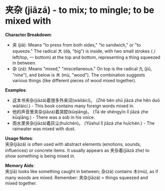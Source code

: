 # **夹杂 (jiāzá) - to mix; to mingle; to be mixed with**

**Character Breakdown**:  
- 夹 (jiā): Means "to press from both sides," "to sandwich," or "to squeeze." The radical 大 (dà, "big") is inside, with two small strokes (丿 left/top, 一 bottom) at the top and bottom, representing a thing squeezed in between.  
- 杂 (zá): Means "mixed," "miscellaneous." On top is the radical 九 (jiǔ, "nine"), and below is 木 (mù, "wood"). The combination suggests various things (like different pieces of wood mixed together).

**Examples**:  
- 这本书夹杂(jiāzá)着很多外来词(wàiláicí)。 (Zhè běn shū jiāzá zhe hěn duō wàiláicí.) - This book contains many foreign words mixed in.  
- 他的声音里夹杂(jiāzá)着哭腔(kūqiāng)。 (Tā de shēngyīn lǐ jiāzá zhe kūqiāng.) - There was a sob in his voice.  
- 雨水里夹杂(jiāzá)着灰尘(huīchén)。 (Yǔshuǐ lǐ jiāzá zhe huīchén.) - The rainwater was mixed with dust.

**Usage Notes**:  
夹杂(jiāzá) is often used with abstract elements (emotions, sounds, influences) or concrete items. It usually appears as 夹杂着(jiāzá zhe) to show something is being mixed in.

**Memory Aids**:  
夹(jiā) looks like something caught in between; 杂(zá) contains 木(mù), as if many woods are mixed. Remember: 夹杂(jiāzá) = things squeezed and mixed together.